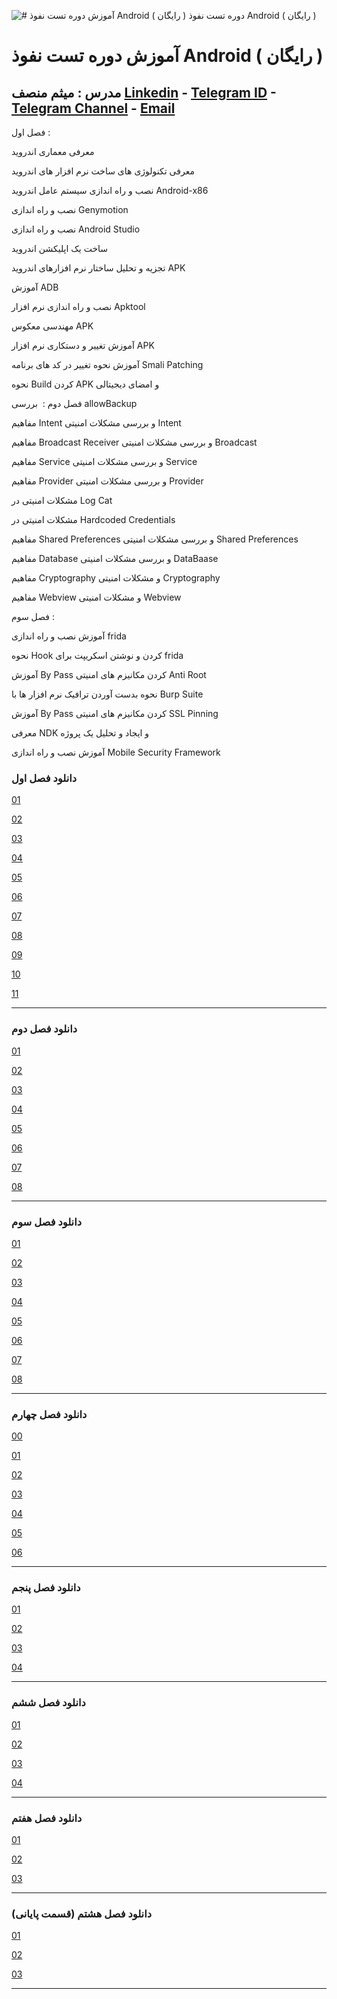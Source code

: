 ![ # آموزش دوره تست نفوذ Android ( رایگان )
 دوره تست نفوذ Android ( رایگان )](android.jpg)
# آموزش دوره تست نفوذ Android ( رایگان )
##  مدرس :‌ میثم منصف [Linkedin](https://www.linkedin.com/in/meisam-monsef-8693b347/) - [Telegram ID](https://t.me/meisamrce/) - [Telegram Channel](https://t.me/seccode) - [Email](mailto:meisamrce@gmail.com)

فصل اول :

معرفی معماری اندروید

معرفی تکنولوژی های ساخت نرم افزار های اندروید

نصب و راه اندازی سیستم عامل اندروید Android-x86

نصب و راه اندازی Genymotion

نصب و راه اندازی Android Studio

ساخت یک اپلیکشن اندروید

تجزیه و تحلیل ساختار نرم افزارهای اندروید APK

آموزش ADB

نصب و راه اندازی نرم افزار Apktool

مهندسی معکوس APK

آموزش تغییر و دستکاری نرم افزار APK

آموزش نحوه تغییر در کد های برنامه Smali Patching

نحوه Build کردن APK و امضای دیجیتالی

فصل دوم :
‌
بررسی allowBackup

مفاهیم Intent و بررسی مشکلات امنیتی Intent

مفاهیم Broadcast Receiver و بررسی مشکلات امنیتی 
Broadcast

مفاهیم Service و بررسی مشکلات امنیتی Service

مفاهیم Provider و بررسی مشکلات امنیتی Provider

مشکلات امنیتی در Log Cat

مشکلات امنیتی در Hardcoded Credentials

مفاهیم Shared Preferences و بررسی مشکلات امنیتی Shared Preferences

مفاهیم Database و بررسی مشکلات امنیتی DataBaase

مفاهیم Cryptography و مشکلات امنیتی Cryptography

مفاهیم Webview و مشکلات امنیتی Webview

فصل سوم :

آموزش نصب و راه اندازی frida

نحوه Hook کردن و نوشتن اسکریپت برای frida

آموزش By Pass کردن مکانیزم های امنیتی Anti Root

نحوه بدست آوردن ترافیک نرم افزار ها با Burp Suite

آموزش By Pass کردن مکانیزم های امنیتی SSL Pinning

معرفی NDK و ایجاد و تحلیل یک پروژه

آموزش نصب و راه اندازی Mobile Security Framework

### دانلود فصل اول 

[01](https://cafenode.ir/Android_Applications_Pentesting/01/c01.mp4)

[02](https://cafenode.ir/Android_Applications_Pentesting/01/c02.mp4)

[03](https://cafenode.ir/Android_Applications_Pentesting/01/c03.mp4)

[04](https://cafenode.ir/Android_Applications_Pentesting/01/c04.mp4)

[05](https://cafenode.ir/Android_Applications_Pentesting/01/c05.mp4)

[06](https://cafenode.ir/Android_Applications_Pentesting/01/c06.mp4)

[07](https://cafenode.ir/Android_Applications_Pentesting/01/c07.mp4)

[08](https://cafenode.ir/Android_Applications_Pentesting/01/c08.mp4)

[09](https://cafenode.ir/Android_Applications_Pentesting/01/c09.mp4)

[10](https://cafenode.ir/Android_Applications_Pentesting/01/c10.mp4)

[11](https://cafenode.ir/Android_Applications_Pentesting/01/c11.mp4)

---

### دانلود فصل دوم

[01](https://cafenode.ir/Android_Applications_Pentesting/02/c01.mp4)

[02](https://cafenode.ir/Android_Applications_Pentesting/02/c02.mp4)

[03](https://cafenode.ir/Android_Applications_Pentesting/02/c03.mp4)

[04](https://cafenode.ir/Android_Applications_Pentesting/02/c04.mp4)

[05](https://cafenode.ir/Android_Applications_Pentesting/02/c05.mp4)

[06](https://cafenode.ir/Android_Applications_Pentesting/02/c06.mp4)

[07](https://cafenode.ir/Android_Applications_Pentesting/02/c07.mp4)

[08](https://cafenode.ir/Android_Applications_Pentesting/02/c08.mp4)

---

### دانلود فصل سوم

[01](https://cafenode.ir/Android_Applications_Pentesting/03/c01.mp4)

[02](https://cafenode.ir/Android_Applications_Pentesting/03/c02.mp4)

[03](https://cafenode.ir/Android_Applications_Pentesting/03/c03.mp4)

[04](https://cafenode.ir/Android_Applications_Pentesting/03/c04.mp4)

[05](https://cafenode.ir/Android_Applications_Pentesting/03/c05.mp4)

[06](https://cafenode.ir/Android_Applications_Pentesting/03/c06.mp4)

[07](https://cafenode.ir/Android_Applications_Pentesting/03/c07.mp4)

[08](https://cafenode.ir/Android_Applications_Pentesting/03/c08.mp4)

---

### دانلود فصل چهارم

[00](https://cafenode.ir/Android_Applications_Pentesting/04/c00.mp4)

[01](https://cafenode.ir/Android_Applications_Pentesting/04/c01.mp4)

[02](https://cafenode.ir/Android_Applications_Pentesting/04/c02.mp4)

[03](https://cafenode.ir/Android_Applications_Pentesting/04/c03.mp4)

[04](https://cafenode.ir/Android_Applications_Pentesting/04/c04.mp4)

[05](https://cafenode.ir/Android_Applications_Pentesting/04/c05.mp4)

[06](https://cafenode.ir/Android_Applications_Pentesting/04/c06.mp4)

---

### دانلود فصل پنجم

[01](https://cafenode.ir/Android_Applications_Pentesting/05/c01.mp4)

[02](https://cafenode.ir/Android_Applications_Pentesting/05/c02.mp4)

[03](https://cafenode.ir/Android_Applications_Pentesting/05/c03.mp4)

[04](https://cafenode.ir/Android_Applications_Pentesting/05/c04.mp4)

---

### دانلود فصل ششم

[01](https://cafenode.ir/Android_Applications_Pentesting/06/c01.mp4)

[02](https://cafenode.ir/Android_Applications_Pentesting/06/c02.mp4)

[03](https://cafenode.ir/Android_Applications_Pentesting/06/c03.mp4)

[04](https://cafenode.ir/Android_Applications_Pentesting/06/c04.mp4)

---

### دانلود فصل هفتم

[01](https://cafenode.ir/Android_Applications_Pentesting/07/c01.mp4)

[02](https://cafenode.ir/Android_Applications_Pentesting/07/c02.mp4)

[03](https://cafenode.ir/Android_Applications_Pentesting/07/c03.mp4)

---

### دانلود فصل هشتم (قسمت پایانی)

[01](https://cafenode.ir/Android_Applications_Pentesting/08/c01.mp4)

[02](https://cafenode.ir/Android_Applications_Pentesting/08/c02.mp4)

[03](https://cafenode.ir/Android_Applications_Pentesting/08/c03.mp4)

---
